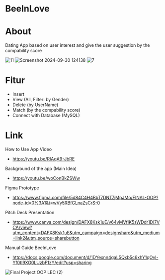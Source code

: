 # BeeInLove

# About
Dating App based on user interest and give the user suggestion by the compability score

![11](https://user-images.githubusercontent.com/90249058/214089075-dda760a7-b4c9-45e3-9491-07e1899267ee.png)
![Screenshot 2024-09-30 124138](https://github.com/user-attachments/assets/7deeb30a-fb23-4555-8816-301cec856c6d)
![7](https://user-images.githubusercontent.com/90249058/214089836-8c7f8c39-af02-485e-a234-f10361d68e85.png)

# Fitur
- Insert
- View (All, Filter: by Gender)
- Delete (by UserName)
- Match (by the compability score)
- Connect with Database (MySQL)

# Link
How to Use App Video
- https://youtu.be/RIAqA9-JbRE

Background of the app (Main Idea)
- https://youtu.be/woConBkZSWw

Figma Prototype
- https://www.figma.com/file/5d84C4H4BbT7DNT7jMpJMo/FINAL-OOP?node-id=0%3A1&t=wVy5RBfGLnaZsCrS-0

Pitch Deck Presentation
- https://www.canva.com/design/DAFX8Ksk1uE/v64vMVfIK5sWDdr1DI7VCA/view?utm_content=DAFX8Ksk1uE&utm_campaign=designshare&utm_medium=link2&utm_source=sharebutton

Manual Guide BeeInLove
- https://docs.google.com/document/d/1DYexnn4gaL5Qxb5c6xhY1qOyl-Yf0tI9XO0LUzbF1zY/edit?usp=sharing

![Final Project OOP LEC (2)](https://user-images.githubusercontent.com/90249058/214093674-9f6cca82-8f92-4db4-b59a-711a1f721c5c.png)
